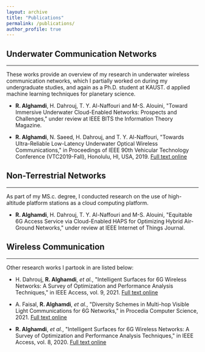 ```yaml
---
layout: archive
title: "Publications"
permalink: /publications/
author_profile: true
---
```


## Underwater Communication Networks
___
These works provide an overview of my research in underwater wireless communication networks, which I partially worked on during my undergraduate studies, and again as a Ph.D. student at KAUST. d applied machine learning techniques for planetary science.


* **R. Alghamdi**, H. Dahrouj, T. Y. Al-Naffouri and  M-S. Alouini, "Toward Immersive Underwater Cloud-Enabled Networks: Prospects and Challenges," under review at IEEE BITS the Information Theory Magazine. 

*  **R. Alghamdi**, N. Saeed, H. Dahrouj, and T. Y. Al-Naffouri, "Towards Ultra-Reliable Low-Latency Underwater Optical Wireless Communications," in Proceedings of IEEE 90th Vehicular Technology Conference (VTC2019-Fall), Honolulu, HI, USA, 2019.   <a href="https://ieeexplore.ieee.org/document/8891506">Full text online</a>

## Non-Terrestrial Networks
___
As part of my MS.c. degree, I conducted research on the use of high-altitude platform stations as a cloud computing platform. 

* **R. Alghamdi**, H. Dahrouj, T. Y. Al-Naffouri and  M-S. Alouini, "Equitable 6G Access Service via Cloud-Enabled HAPS for Optimizing Hybrid Air-Ground Networks," under review at IEEE Internet of Things Journal.

## Wireless Communication
___
Other research works I partook in are listed below:


* H. Dahrouj, **R. Alghamdi**, <i>et al.</i>, "Intelligent Surfaces for 6G Wireless Networks: A Survey of Optimization and Performance Analysis Techniques," in IEEE Access, vol. 9, 2021.  <a href="https://arxiv.org/abs/2006.06541"> Full text online</a>
* A. Faisal, **R. Alghamdi**, <i>et al.</i>, "Diversity Schemes in Multi-hop Visible Light Communications for 6G Networks," in Procedia Computer Science, 2021.  <a href="https://doi.org/10.1016/j.procs.2021.02.019."> Full text online</a>

* **R. Alghamdi**, <i>et al.</i>, "Intelligent Surfaces for 6G Wireless Networks: A Survey of Optimization and Performance Analysis Techniques," in IEEE Access, vol. 8, 2020.   <a href="https://arxiv.org/abs/2006.06541"> Full text online</a>


<!-- {% if author.googlescholar %}
  You can also find my articles on <u><a href="{{author.googlescholar}}">my Google Scholar profile</a>.</u>
{% endif %}

{% include base_path %}

{% for post in site.publications reversed %}
  {% include archive-single.html %}
{% endfor %}-->

